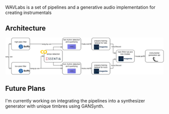 WAVLabs is a set of pipelines and a generative audio implementation for creating instrumentals

## Architecture
![WAVLabs Diagram](/images/WAVLabs_Diagram.png)

## Future Plans
I'm currently working on integrating the pipelines into a synthesizer generator with unique timbres using GANSynth.